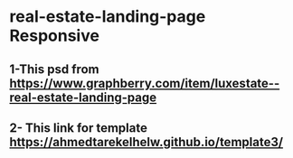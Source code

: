 # real-estate-landing-page Responsive
## 1-This psd from https://www.graphberry.com/item/luxestate--real-estate-landing-page
## 2- This link for template https://ahmedtarekelhelw.github.io/template3/
